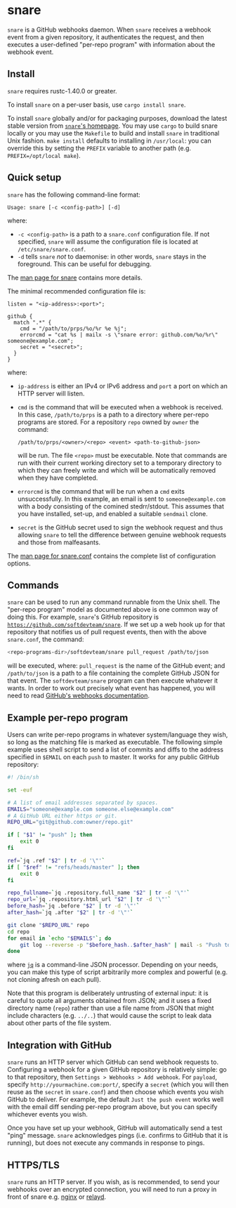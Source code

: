 # snare

`snare` is a GitHub webhooks daemon. When `snare` receives a webhook event from
a given repository, it authenticates the request, and then executes a
user-defined "per-repo program" with information about the webhook event.


## Install

`snare` requires rustc-1.40.0 or greater.

To install `snare` on a per-user basis, use `cargo install snare`.

To install `snare` globally and/or for packaging purposes, download the latest
stable version from [`snare`'s homepage](https://tratt.net/laurie/src/snare/).
You may use `cargo` to build snare locally or you may use the `Makefile` to
build and install `snare` in traditional Unix fashion. `make install` defaults
to installing in `/usr/local`: you can override this by setting the `PREFIX`
variable to another path (e.g. `PREFIX=/opt/local make`).


## Quick setup

`snare` has the following command-line format:

```
Usage: snare [-c <config-path>] [-d]
```

where:

 * `-c <config-path>` is a path to a `snare.conf` configuration file. If not
   specified, `snare` will assume the configuration file is located at
   `/etc/snare/snare.conf`.
 * `-d` tells `snare` *not* to daemonise: in other words, `snare` stays in the
   foreground. This can be useful for debugging.

The [man page for snare](https://softdevteam.github.io/snare/snare.1.html) contains
more details.

The minimal recommended configuration file is:

```
listen = "<ip-address>:<port>";

github {
  match ".*" {
    cmd = "/path/to/prps/%o/%r %e %j";
    errorcmd = "cat %s | mailx -s \"snare error: github.com/%o/%r\" someone@example.com";
    secret = "<secret>";
  }
}
```

where:

 * `ip-address` is either an IPv4 or IPv6 address and `port` a port on which an
   HTTP server will listen.
 * `cmd` is the command that will be executed when a webhook is received. In
   this case, `/path/to/prps` is a path to a directory where per-repo programs
   are stored. For a repository `repo` owned by `owner` the command:

     ```
     /path/to/prps/<owner>/<repo> <event> <path-to-github-json>
     ```

   will be run. The file `<repo>` must be executable. Note that commands are
   run with their current working directory set to a temporary directory to
   which they can freely write and which will be automatically removed when
   they have completed.
 * `errorcmd` is the command that will be run when a `cmd` exits
   unsuccessfully. In this example, an email is sent to `someone@example.com`
   with a body consisting of the comined stedrr/stdout. This assumes that you
   have installed, set-up, and enabled a suitable `sendmail` clone.
 * `secret` is the GitHub secret used to sign the webhook request and thus
   allowing `snare` to tell the difference between genuine webhook requests
   and those from malfeasants.

The [man page for
snare.conf](https://softdevteam.github.io/snare/snare.conf.5.html) contains the
complete list of configuration options.


## Commands

`snare` can be used to run any command runnable from the Unix shell. The
"per-repo program" model as documented above is one common way of doing this.
For example, `snare`'s GitHub
repository is
[`https://github.com/softdevteam/snare`](https://github.com/softdevteam/snare).
If we set up a web hook up for that repository that notifies us of pull request
events, then with the above `snare.conf`, the command:

```sh
<repo-programs-dir>/softdevteam/snare pull_request /path/to/json
```

will be executed, where: `pull_request` is the name of the GitHub event; and
`/path/to/json` is a path to a file containing the complete GitHub JSON for
that event. The `softdevteam/snare` program can then execute whatever it wants.
In order to work out precisely what event has happened, you will need to read
[GitHub's webhooks documentation](https://developer.github.com/webhooks/).


## Example per-repo program

Users can write per-repo programs in whatever system/language they wish, so
long as the matching file is marked as executable. The following simple example
uses shell script to send a list of commits and diffs to the address specified
in `$EMAIL` on each `push` to master. It works for any public GitHub
repository:

```sh
#! /bin/sh

set -euf

# A list of email addresses separated by spaces.
EMAILS="someone@example.com someone.else@example.com"
# A GitHub URL either https or git.
REPO_URL="git@github.com:owner/repo.git"

if [ "$1" != "push" ]; then
    exit 0
fi

ref=`jq .ref "$2" | tr -d '\"'`
if [ "$ref" != "refs/heads/master" ]; then
    exit 0
fi

repo_fullname=`jq .repository.full_name "$2" | tr -d '\"'`
repo_url=`jq .repository.html_url "$2" | tr -d '\"'`
before_hash=`jq .before "$2" | tr -d '\"'`
after_hash=`jq .after "$2" | tr -d '\"'`

git clone "$REPO_URL" repo
cd repo
for email in `echo "$EMAILS"`; do
    git log --reverse -p "$before_hash..$after_hash" | mail -s "Push to $repo_fullname" "$email"
done
```

where [`jq`](https://stedolan.github.io/jq/) is a command-line JSON processor.
Depending on your needs, you can make this type of script arbitrarily more
complex and powerful (e.g. not cloning afresh on each pull).

Note that this program is deliberately untrusting of external input: it is
careful to quote all arguments obtained from JSON; and it uses a fixed
directory name (`repo`) rather than use a file name from JSON that might
include characters (e.g. `../..`) that would cause the script to leak data
about other parts of the file system.


## Integration with GitHub

`snare` runs an HTTP server which GitHub can send webhook requests to.
Configuring a webhook for a given GitHub repository is relatively simple: go to
that repository, then `Settings > Webhooks > Add webhook`. For `payload`,
specify `http://yourmachine.com:port/`, specify a `secret` (which you will then
reuse as the `secret` in `snare.conf`) and then choose which events you wish
GitHub to deliver. For example, the default `Just the push event` works well
with the email diff sending per-repo program above, but you can specify
whichever events you wish.

Once you have set up your webhook, GitHub will automatically send a test "ping"
message. `snare` acknowledges pings (i.e. confirms to GitHub that it is
running), but does not execute any commands in response to pings.


## HTTPS/TLS

`snare` runs an HTTP server. If you wish, as is recommended, to send your
webhooks over an encrypted connection, you will need to run a proxy in front of
snare e.g.
[nginx](https://docs.nginx.com/nginx/admin-guide/web-server/reverse-proxy/) or
[relayd](https://man.openbsd.org/relayd.8).
